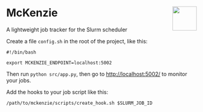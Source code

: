 <h1>McKenzie <img src="https://github.com/tomhosking/mckenzie/raw/master/src/static/slurms.png" width="64" style="float:right; vertical-aign:middle;"></h1>


A lightweight job tracker for the Slurm scheduler

Create a file `config.sh` in the root of the project, like this:

```
#!/bin/bash

export MCKENZIE_ENDPOINT=localhost:5002
```

Then run `python src/app.py`, then go to [http://localhost:5002/](http://localhost:5002/) to monitor your jobs.

Add the hooks to your job script like this:
```
/path/to/mckenzie/scripts/create_hook.sh $SLURM_JOB_ID
```